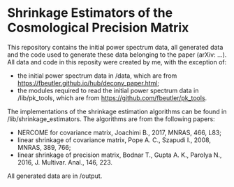 # Shrinkage Estimators of the Cosmological Precision Matrix 

This repository contains the initial power spectrum data, all generated data and the code used to generate these data belonging to the paper (arXiv: ...).
All data and code in this reposity were created by me, with the exception of:
* the initial power spectrum data in /data, which are from https://fbeutler.github.io/hub/deconv_paper.html;
* the modules required to read the initial power spectrum data in /lib/pk_tools, which are from https://github.com/fbeutler/pk_tools.

The implementations of the shrinkage estimation algorithms can be found in /lib/shrinkage_estimators. The algorithms are from the following papers:
* NERCOME for covariance matrix, Joachimi B., 2017, MNRAS, 466, L83;
* linear shrinkage of covariance matrix, Pope A. C., Szapudi I., 2008, MNRAS, 389, 766;
* linear shrinkage of precision matrix, Bodnar T., Gupta A. K., Parolya N., 2016, J. Multivar. Anal., 146, 223.

All generated data are in /output.
